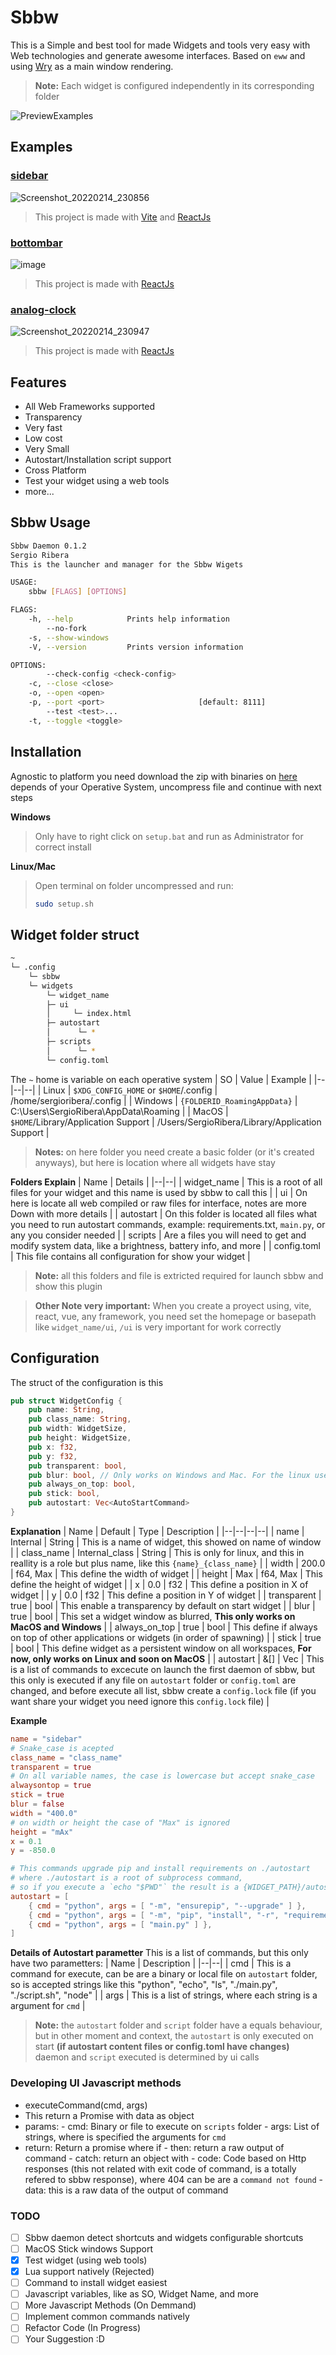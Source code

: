 # Sbbw

This is a Simple and best tool for made Widgets and tools very easy with Web technologies and generate awesome interfaces. Based on `eww` and using [Wry](https://github.com/tauri-apps/wry) as a main window rendering.

> **Note:** Each widget is configured independently in its corresponding folder

![PreviewExamples](https://user-images.githubusercontent.com/56278796/153992032-82cf3c6a-f75a-475d-95ae-eb05ef6e21b5.gif)

## Examples
### [sidebar](https://github.com/SergioRibera/sidebar-sbbw-widget)
![Screenshot_20220214_230856](https://user-images.githubusercontent.com/56278796/153992067-6e8a2cd3-969c-4eb2-9325-ac688489f45f.png)
> This project is made with [Vite](https://vitejs.dev) and [ReactJs](https://reactjs.org)

### [bottombar](https://github.com/SergioRibera/bottombar-sbbw-widget)
![image](https://user-images.githubusercontent.com/56278796/153992220-1445f40c-3ae3-4527-9df0-a4cc80e0b3ef.png)
> This project is made with  [ReactJs](https://reactjs.org)

### [analog-clock](https://github.com/SergioRibera/analogclock-sbbw-widget)
![Screenshot_20220214_230947](https://user-images.githubusercontent.com/56278796/153992300-eab39961-0dbf-4d73-b3bc-a146377b1761.png)
> This project is made with [ReactJs](https://reactjs.org)

## Features
- All Web Frameworks supported
- Transparency
- Very fast
- Low cost
- Very Small
- Autostart/Installation script support
- Cross Platform
- Test your widget using a web tools
- more...
## Sbbw Usage
```sh
Sbbw Daemon 0.1.2
Sergio Ribera
This is the launcher and manager for the Sbbw Wigets

USAGE:
    sbbw [FLAGS] [OPTIONS]

FLAGS:
    -h, --help            Prints help information
        --no-fork
    -s, --show-windows
    -V, --version         Prints version information

OPTIONS:
        --check-config <check-config>
    -c, --close <close>
    -o, --open <open>
    -p, --port <port>                     [default: 8111]
        --test <test>...
    -t, --toggle <toggle>
```
## Installation
Agnostic to platform you need download the zip with binaries on [here](https://github.com/SergioRibera/sbbw/releases) depends of your Operative System, uncompress file and continue with next steps

**Windows**
> Only have to right click on `setup.bat` and run as Administrator for correct install

**Linux/Mac**
> Open terminal on folder uncompressed and run:
> ```sh
> sudo setup.sh
> ```



## Widget folder struct
```sh
~
└─ .config
    └─ sbbw
	└─ widgets
	    └─ widget_name
	    ├─ ui
	    │     └─ index.html
	    ├─ autostart
	    │      └─ *
	    ├─ scripts
	    │      └─ *
	    └─ config.toml
```

The `~` home is variable on each operative system
| SO | Value | Example |
|--|--|--|
| Linux | `$XDG_CONFIG_HOME`  or  `$HOME`/.config | /home/sergioribera/.config |
| Windows | `{FOLDERID_RoamingAppData}` | C:\Users\SergioRibera\AppData\Roaming |
| MacOS | `$HOME`/Library/Application Support | /Users/SergioRibera/Library/Application Support |

> **Notes:** on here folder you need create a basic folder (or it's created anyways), but here is location where all widgets have stay

**Folders Explain**
| Name | Details |
|--|--|
| widget_name | This is a root of all files for your widget and this name is used by sbbw to call this |
| ui | On here is locate all web compiled or raw files for interface, notes are more Down with more details |
| autostart | On this folder is located all files what you need to run autostart commands, example: requirements.txt, `main.py`, or any you consider needed |
| scripts | Are a files you will need to get and modify system data, like a brightness, battery info, and more |
| config.toml | This file contains all configuration for show your widget |

> **Note:** all this folders and file is extricted required for launch sbbw and show this plugin

> **Other Note very important:** When you create a proyect using, vite, react, vue, any framework, you need set the homepage or basepath like `widget_name/ui`, `/ui` is very important for work correctly
## Configuration
The struct of the configuration is this
```rust
pub struct WidgetConfig {
    pub name: String,
    pub class_name: String,
    pub width: WidgetSize,
    pub height: WidgetSize,
    pub x: f32,
    pub y: f32,
    pub transparent: bool,
    pub blur: bool, // Only works on Windows and Mac. For the linux users can be set with compositor
    pub always_on_top: bool,
    pub stick: bool,
    pub autostart: Vec<AutoStartCommand>
}
```
**Explanation**
| Name | Default | Type | Description |
|--|--|--|--|
| name | Internal | String | This is a name of widget, this showed on name of window |
| class_name | Internal_class | String | This is only for linux, and this in reallity is a role but plus name, like this `{name}_{class_name}` |
| width | 200.0 | f64, Max | This define the width of widget |
| height | Max | f64, Max | This define the height of widget |
| x | 0.0 | f32 | This define a position in X of widget |
| y | 0.0 | f32 | This define a position in Y of widget |
| transparent | true | bool | This enable a transparency by default on start widget |
| blur | true | bool | This set a widget window as blurred, **This only works on MacOS and Windows** |
| always_on_top | true | bool | This define if always on top of other applications or widgets (in order of spawning) |
| stick | true | bool | This define widget as a persistent window on all workspaces, **For now, only works on Linux and soon on MacOS** |
| autostart | &[] | Vec<AutoStartCommand> | This is a list of commands to excecute on launch the first daemon of sbbw, but this only is executed if any file on `autostart` folder or `config.toml` are changed, and before execute all list, sbbw create a `config.lock` file (if you want share your widget you need ignore this `config.lock` file) |

**Example**
```toml
name = "sidebar"
# Snake_case is acepted
class_name = "class_name"
transparent = true
# On all variable names, the case is lowercase but accept snake_case
alwaysontop = true
stick = true
blur = false
width = "400.0"
# on width or height the case of "Max" is ignored
height = "mAx"
x = 0.1
y = -850.0

# This commands upgrade pip and install requirements on ./autostart
# where ./autostart is a root of subprocess command,
# so if you execute a `echo "$PWD"` the result is a {WIDGET_PATH}/autostart
autostart = [
    { cmd = "python", args = [ "-m", "ensurepip", "--upgrade" ] },
    { cmd = "python", args = [ "-m", "pip", "install", "-r", "requirements.txt" ] },
    { cmd = "python", args = [ "main.py" ] },
]
```

**Details of Autostart parametter**
This is a list of commands, but this only have two parametters:
| Name | Description |
|--|--|
| cmd | This is a command for execute, can be are a binary or local file on `autostart` folder, so is accepted strings like this "python", "echo", "ls", "./main.py", "./script.sh", "node" |
| args | This is a list of strings, where each string is a argument for `cmd` |


> **Note:** the `autostart` folder and `script` folder have a equals behaviour, but in other moment and context, the `autostart` is only executed on start **(if autostart content files or config.toml have changes)** daemon and `script` executed is determined by ui calls

### Developing UI Javascript methods
- executeCommand(cmd, args)
- This return a Promise with data as object
- params: 
        - cmd: Binary or file to execute on `scripts` folder
        - args: List of strings, where is specified the arguments for `cmd`
- return: Return a promise where if
        - then: return a raw output of command
        - catch: return an object with
        - code: Code based on Http responses (this not related with exit code of command, is a totally refered to sbbw response), where 404 can be are a `command not found`
        - data: this is a raw data of the output of command

### TODO
- [ ] Sbbw daemon detect shortcuts and widgets configurable shortcuts
- [ ] MacOS Stick windows Support
- [x] Test widget (using web tools)
- [x] Lua support natively (Rejected)
- [ ] Command to install widget easiest
- [ ] Javascript variables, like as SO, Widget Name, and more
- [ ] More Javascript Methods (On Demmand)
- [ ] Implement common commands natively
- [ ] Refactor Code (In Progress)
- [ ] Your Suggestion :D
